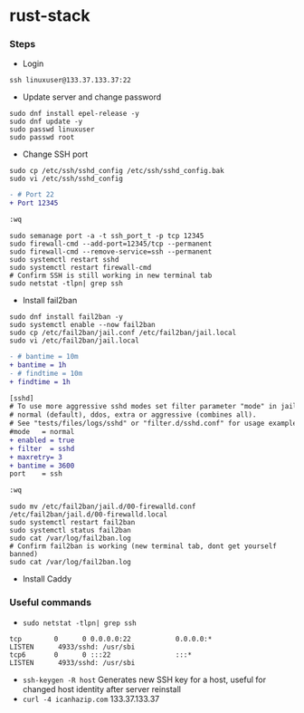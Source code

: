 # rust-stack
### Steps
- Login
```console
ssh linuxuser@133.37.133.37:22
```
- Update server and change password
```console
sudo dnf install epel-release -y
sudo dnf update -y
sudo passwd linuxuser
sudo passwd root
```
<!-- TODO -->
- Change SSH port
```console
sudo cp /etc/ssh/sshd_config /etc/ssh/sshd_config.bak
sudo vi /etc/ssh/sshd_config
```
```diff
- # Port 22
+ Port 12345

:wq
```
```console
sudo semanage port -a -t ssh_port_t -p tcp 12345
sudo firewall-cmd --add-port=12345/tcp --permanent
sudo firewall-cmd --remove-service=ssh --permanent
sudo systemctl restart sshd
sudo systemctl restart firewall-cmd
# Confirm SSH is still working in new terminal tab
sudo netstat -tlpn| grep ssh
```
- Install fail2ban
```console
sudo dnf install fail2ban -y
sudo systemctl enable --now fail2ban
sudo cp /etc/fail2ban/jail.conf /etc/fail2ban/jail.local
sudo vi /etc/fail2ban/jail.local
```
```diff
- # bantime = 10m
+ bantime = 1h
- # findtime = 10m
+ findtime = 1h

[sshd]
# To use more aggressive sshd modes set filter parameter "mode" in jail.local:
# normal (default), ddos, extra or aggressive (combines all).
# See "tests/files/logs/sshd" or "filter.d/sshd.conf" for usage example and details.
#mode   = normal
+ enabled = true
+ filter  = sshd
+ maxretry= 3
+ bantime = 3600
port    = ssh

:wq
```
```console
sudo mv /etc/fail2ban/jail.d/00-firewalld.conf /etc/fail2ban/jail.d/00-firewalld.local
sudo systemctl restart fail2ban
sudo systemctl status fail2ban
sudo cat /var/log/fail2ban.log
# Confirm fail2ban is working (new terminal tab, dont get yourself banned)
sudo cat /var/log/fail2ban.log
```
- Install Caddy
<!-- TODO -->


### Useful commands
- `sudo netstat -tlpn| grep ssh`
```
tcp        0      0 0.0.0.0:22           0.0.0.0:*               LISTEN      4933/sshd: /usr/sbi
tcp6       0      0 :::22                :::*                    LISTEN      4933/sshd: /usr/sbi
```
- `ssh-keygen -R host` Generates new SSH key for a host, useful for changed host identity after server reinstall
- `curl -4 icanhazip.com` 133.37.133.37
